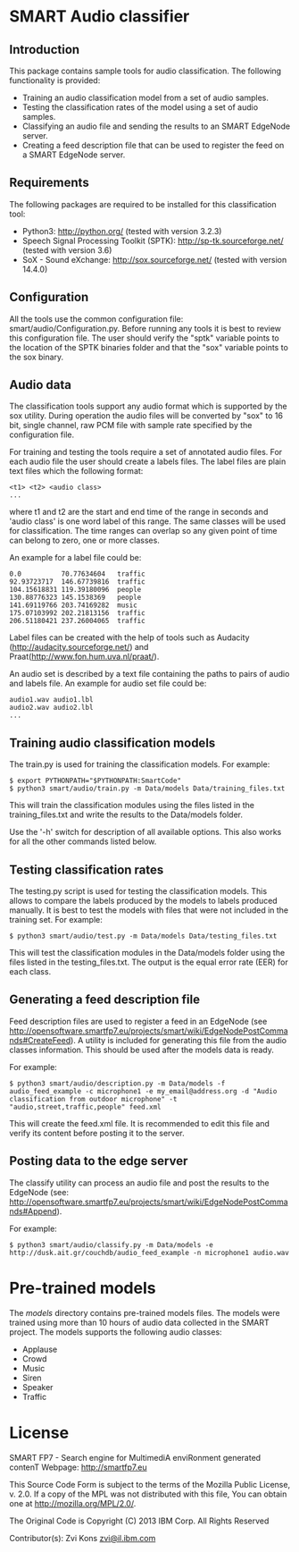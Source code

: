 SMART Audio classifier
=======================

## Introduction

This package contains sample tools for audio classification. The following functionality is provided:
- Training an audio classification model from a set of audio samples.
- Testing the classification rates of the model using a set of audio samples.
- Classifying an audio file and sending the results to an SMART EdgeNode server.
- Creating a feed description file that can be used to register the feed on a SMART EdgeNode server.

## Requirements

The following packages are required to be installed for this classification tool:
- Python3: http://python.org/ (tested with version 3.2.3)
- Speech Signal Processing Toolkit (SPTK): http://sp-tk.sourceforge.net/ (tested with version 3.6)
- SoX - Sound eXchange: http://sox.sourceforge.net/ (tested with version 14.4.0)

## Configuration

All the tools use the common configuration file: smart/audio/Configuration.py. Before running any tools it is best to review this configuration file. The user should verify the "sptk" variable points to the location of the SPTK binaries folder and that the "sox" variable points to the sox binary.

## Audio data

The classification tools support any audio format which is supported by the sox utility. During operation the audio files will be converted by "sox" to 16 bit, single channel, raw PCM file with sample rate specified by the configuration file.

For training and testing the tools require a set of annotated audio files. For each audio file the user should create a labels files. The label files are plain text files which the following format:

```
<t1> <t2> <audio class>
...
```

where t1 and t2 are the start and end time of the range in seconds and 'audio class' is one word label of this range. The same classes will be used for classification. The time ranges can overlap so any given point of time can belong to zero, one or more classes.

An example for a label file could be:

```
0.0          70.77634604   traffic
92.93723717  146.67739816  traffic
104.15618831 119.39180096  people
130.88776323 145.1538369   people
141.69119766 203.74169282  music
175.07103992 202.21813156  traffic
206.51180421 237.26004065  traffic
```

Label files can be created with the help of tools such as Audacity (http://audacity.sourceforge.net/) and Praat(http://www.fon.hum.uva.nl/praat/).

An audio set is described by a text file containing the paths to pairs of audio and labels file. An example for audio set file could be:

```
audio1.wav audio1.lbl
audio2.wav audio2.lbl
...
```

## Training audio classification models

The train.py is used for training the classification models. For example:

```Shell
$ export PYTHONPATH="$PYTHONPATH:SmartCode"
$ python3 smart/audio/train.py -m Data/models Data/training_files.txt
```

This will train the classification modules using the files listed in the training_files.txt and write the results to the Data/models folder.

Use the '-h' switch for description of all available options. This also works for all the other commands listed below.

## Testing classification rates

The testing.py script is used for testing the classification models. This allows to compare the labels produced by the models to labels produced manually. It is best to test the models with files that were not included in the training set. For example:

```Shell
$ python3 smart/audio/test.py -m Data/models Data/testing_files.txt
```

This will test the classification modules in the Data/models folder using the files listed in the testing_files.txt. The output is the equal error rate (EER) for each class.

## Generating a feed description file

Feed description files are used to register a feed in an EdgeNode (see http://opensoftware.smartfp7.eu/projects/smart/wiki/EdgeNodePostCommands#CreateFeed). A utility is included for generating this file from the audio classes information. This should be used after the models data is ready.

For example:

```Shell
$ python3 smart/audio/description.py -m Data/models -f audio_feed_example -c microphone1 -e my_email@address.org -d "Audio classification from outdoor microphone" -t "audio,street,traffic,people" feed.xml
```

This will create the feed.xml file. It is recommended to edit this file and verify its content before posting it to the server.
 
## Posting data to the edge server

The classify utility can process an audio file and post the results to the EdgeNode (see: http://opensoftware.smartfp7.eu/projects/smart/wiki/EdgeNodePostCommands#Append).

For example:

```Shell
$ python3 smart/audio/classify.py -m Data/models -e http://dusk.ait.gr/couchdb/audio_feed_example -n microphone1 audio.wav
```

# Pre-trained models

The _models_ directory contains pre-trained models files. The models were trained using more than 10 hours of audio data collected in the SMART project. The models supports the following audio classes:

- Applause
- Crowd
- Music
- Siren
- Speaker
- Traffic

# License

SMART FP7 - Search engine for MultimediA enviRonment generated contenT
Webpage: http://smartfp7.eu

This Source Code Form is subject to the terms of the Mozilla Public
License, v. 2.0. If a copy of the MPL was not distributed with this
file, You can obtain one at http://mozilla.org/MPL/2.0/. 

The Original Code is Copyright (C) 2013 IBM Corp.
All Rights Reserved

Contributor(s):
 Zvi Kons <zvi@il.ibm.com>

